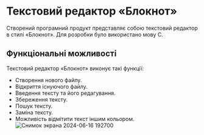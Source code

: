 # Текстовий редактор «Блокнот»

Створений програмний продукт представляє собою текстовий редактор в стилі «Блокнот». Для розробки було використано мову С.

## Функціональні можливості

Текстовий редактор «Блокнот» виконує такі функції:

- Створення нового файлу.
- Відкриття існуючого файлу.
- Введення тексту та його редагування.
- Збереження тексту.
- Пошук тексту.
- Заміна тексту.
- Можливість відмітити текст іншим кольором.
  ![Снимок экрана 2024-06-16 192700](https://github.com/DmytroLiutyi/Bloknot/assets/172221326/1990fdfd-11c8-4c19-95e9-536b1f554812)
